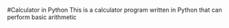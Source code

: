 #Calculator in Python
This is a calculator program written in Python that can perform basic arithmetic
